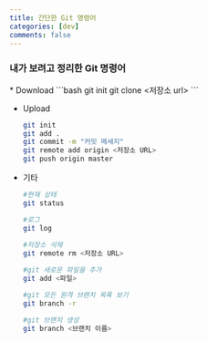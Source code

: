```yaml
---
title: 간단한 Git 명령어
categories: [dev]
comments: false
---
```


<h3>내가 보려고 정리한 Git 명령어</h3>
* Download
    ```bash
    git init
    git clone <저장소 url>
  ```
  
* Upload
    ```bash
  git init
  git add .
  git commit -m "커밋 메세지"
  git remote add origin <저장소 URL>
  git push origin master
  ```      

* 기타 
  ```bash
  #현재 상태
  git status
  
  #로그
  git log
   
  #저장소 삭제
  git remote rm <저장소 URL>
  
  #git 새로운 파일을 추가
  git add <파일>
  
  #git 모든 원격 브랜치 목록 보기
  git branch -r

  #git 브랜치 생성
  git branch <브랜치 이름>
   ```

